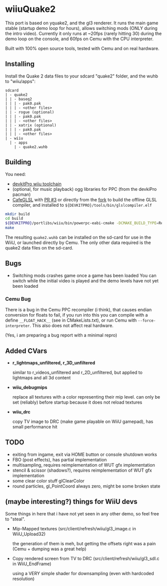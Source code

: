# wiiuQuake2

This port is based on yquake2, and the gl3 renderer. It runs the main game stable
(startup demo loop for hours), allows switching mods (ONLY during the intro video).
Currently it only runs at ~20fps (rarely hitting 30) during the demo loop on the
console, and 60fps on Cemu with the CPU interpreter.

Built with 100% open source tools, tested with Cemu and on real hardware.

## Installing

Install the Quake 2 data files to your sdcard "quake2" folder, and the wuhb to "wiiu/apps":

```
sdcard
| - quake2
| | - baseq2
| | | - pak0.pak
| | | - <other files>
| | - rogue (optional)
| | | - pak0.pak
| | | - <other files>
| | - xatrix (optional)
| | | - pak0.pak
| | | - <other files>
| - wiiu
  | - apps
    | - quake2.wuhb
```

## Building

You need:

- [devkitPro wiiu toolchain](https://github.com/devkitPro/wut)
- (optional, for music playback) ogg libraries for PPC (from the devkiPro pacman)
- [CafeGLSL](https://github.com/Exzap/CafeGLSL) with [PR #3](https://github.com/Exzap/CafeGLSL/pull/3)
  or directly from the [fork](https://github.com/Crementif/CafeGLSL/tree/main)
  to build the offline GLSL compiler, and installed to `${DEVKITPRO}/tools/bin/glslcompiler.elf`

```sh
mkdir build
cd build
${DEVKITPRO}/portlibs/wiiu/bin/powerpc-eabi-cmake -DCMAKE_BUILD_TYPE=Release ..
make
```

The resulting `quake2.wuhb` can be installed on the sd-card for use in the WiiU, or launched directly by Cemu.
The only other data required is the quake2 data files on the sd-card.

## Bugs

- Switching mods crashes game once a game has been loaded
  You can switch while the initial video is played and the demo levels have not yet been loaded

### Cemu Bug

There is a bug in the Cemu PPC recompiler (i think), that causes endian conversion for floats
to fail, if you run into this you can compile with a define `__FLOAT_HACK__` (see in CMakeLists.txt),
or run Cemu with `--force-interpreter`. This also does not affect real hardware.

(Yes, i am preparing a bug report with a minimal repro)

## Added CVars

- **r_lightmaps_unfiltered, r_3D_unfiltered**

    similar to r_videos_unfiltered and r_2D_unfiltered, but applied to lightmaps and all 3d content

- **wiiu_debugmips**

    replace all textures with a color representing their mip level. can only be set (reliably) before
    startup because it does not reload textures

- **wiiu_drc**

    copy TV image to DRC (make game playable on WiiU gamepad), has small performance hit

## TODO

- exiting from ingame, exit via HOME button or console shutdown works
- FBO (post effects), has partial implementation
- multisampling, requires reimplementation of WUT gfx implementation
- stencil & scissor (shadows?), requires reimplementation of WUT gfx implementation
- some clear color stuff glClearColor
- round particles, gl_PointCoord always zero, might be some broken state

## (maybe interesting?) things for WiiU devs

Some things in here that i have not yet seen in any other demo, so feel free to "steal".

- Mip-Mapped textures (src/client/refresh/wiiu/gl3_image.c in WiiU_Upload32)

  the generation of them is meh, but getting the offsets right was a pain (Cemu + dumping was a great help)

- Copy rendered screen from TV to DRC (src/client/refresh/wiiu/gl3_sdl.c in WiiU_EndFrame)

  using a VERY simple shader for downsampling (even with hardcoded resolution)
